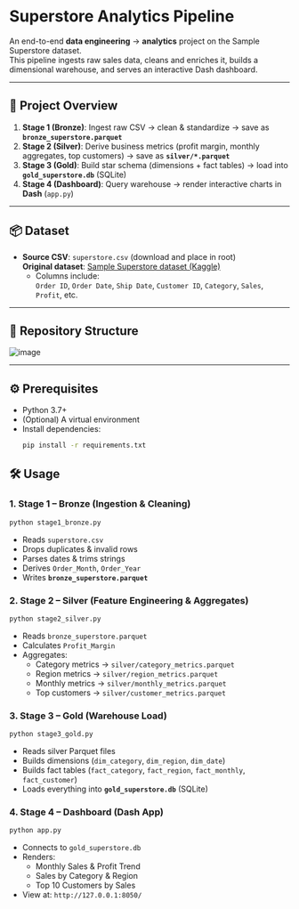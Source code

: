# Superstore Analytics Pipeline

An end-to-end **data engineering** → **analytics** project on the Sample Superstore dataset.  
This pipeline ingests raw sales data, cleans and enriches it, builds a dimensional warehouse, and serves an interactive Dash dashboard.

---

## 🚀 Project Overview

1. **Stage 1 (Bronze)**: Ingest raw CSV → clean & standardize → save as **`bronze_superstore.parquet`**  
2. **Stage 2 (Silver)**: Derive business metrics (profit margin, monthly aggregates, top customers) → save as **`silver/*.parquet`**  
3. **Stage 3 (Gold)**: Build star schema (dimensions + fact tables) → load into **`gold_superstore.db`** (SQLite)  
4. **Stage 4 (Dashboard)**: Query warehouse → render interactive charts in **Dash** (`app.py`)

---

## 📦 Dataset

- **Source CSV**: `superstore.csv` (download and place in root)  
**Original dataset**: [Sample Superstore dataset (Kaggle)](https://www.kaggle.com/datasets/vivek468/superstore-dataset-final)  
  - Columns include:  
    `Order ID`, `Order Date`, `Ship Date`, `Customer ID`, `Category`, `Sales`, `Profit`, etc.

---

## 📁 Repository Structure

![image](https://github.com/user-attachments/assets/66ea4f9a-fba4-4364-84b0-82a3c3fe4f56)



---

## ⚙️ Prerequisites

- Python 3.7+  
- (Optional) A virtual environment  
- Install dependencies:
  ```bash
  pip install -r requirements.txt

## 🛠️ Usage

### 1. Stage 1 – Bronze (Ingestion & Cleaning)
```bash
python stage1_bronze.py
```
- Reads `superstore.csv`  
- Drops duplicates & invalid rows  
- Parses dates & trims strings  
- Derives `Order_Month`, `Order_Year`  
- Writes **`bronze_superstore.parquet`**

### 2. Stage 2 – Silver (Feature Engineering & Aggregates)
```bash
python stage2_silver.py
```
- Reads `bronze_superstore.parquet`  
- Calculates `Profit_Margin`  
- Aggregates:
  - Category metrics → `silver/category_metrics.parquet`  
  - Region metrics   → `silver/region_metrics.parquet`  
  - Monthly metrics  → `silver/monthly_metrics.parquet`  
  - Top customers    → `silver/customer_metrics.parquet`

### 3. Stage 3 – Gold (Warehouse Load)
```bash
python stage3_gold.py
```
- Reads silver Parquet files  
- Builds dimensions (`dim_category`, `dim_region`, `dim_date`)  
- Builds fact tables (`fact_category`, `fact_region`, `fact_monthly`, `fact_customer`)  
- Loads everything into **`gold_superstore.db`** (SQLite)

### 4. Stage 4 – Dashboard (Dash App)
```bash
python app.py
```
- Connects to `gold_superstore.db`  
- Renders:
  - Monthly Sales & Profit Trend  
  - Sales by Category & Region  
  - Top 10 Customers by Sales  
- View at: `http://127.0.0.1:8050/`


